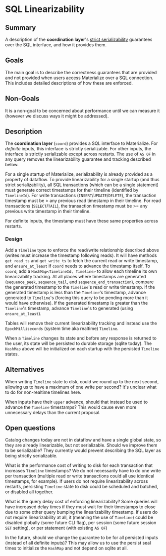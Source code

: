 # SQL Linearizability

## Summary

A description of the **coordination layer**'s [strict serializability](https://jepsen.io/consistency/models/strict-serializable) guarantees over the SQL interface, and how it provides them.

## Goals

The main goal is to describe the correctness guarantees that are provided and not provided when users access Materialize over a SQL connection.
This includes detailed descriptions of how these are enforced.

## Non-Goals

It is a non-goal to be concerned about performance until we can measure it (however we discuss ways it might be addressed).

## Description

The **coordination layer** (`coord`) provides a SQL interface to Materialize.
For *definite* inputs, this interface is strictly serializable.
For other inputs, the interface is strictly serializable except across restarts.
The use of `AS OF` in any query removes the linearizability guarantee and tracking described below.

For a single startup of Materialize, serializability is already provided as a property of dataflow.
To provide linearizability for a single startup (and thus strict serializability), all SQL transactions (which can be a single statement) must generate correct timestamps for their timeline (identified by `TimelineId`).
For write transactions (`INSERT`/`UPDATE`/`DELETE`), the transaction timestamp must be > any previous read timestamp in their timeline.
For read transactions (`SELECT`/`TAIL`), the transaction timestamp must be >= any previous write timestamp in their timeline.

For definite inputs, the timestamp must have these same properties across restarts.

### Design

Add a `Timeline` type to enforce the read/write relationship described above (writes must increase the timestamp following reads).
It will have methods `get_read_ts` and `get_write_ts` to fetch the current read or write timestamp, and `ensure_at_least` if `coord` needs to advance the timestamp itself.
To `coord`, add a `HashMap<TimelineId, Timeline>` to allow each timeline its own linearizability tracking.
At all places where timestamps are generated (`sequence_peek`, `sequence_tail`, and `sequence_end_transaction`), compare the generated timestamp to the `Timeline`'s read or write timestamp.
If the generated timestamp is less than the `Timeline`'s timestamp, advance generated to `Timeline`'s (forcing this query to be pending more than it would have otherwise).
If the generated timestamp is greater than the `Timeline`'s timestamp, advance `Timeline`'s to generated (using `ensure_at_least`).

Tables will remove their current linearizability tracking and instead use the `EpochMilliseconds` (system time aka realtime) `Timeline`.

When a `Timeline` changes its state and before any response is returned to the user, its state will be persisted to durable storage (sqlite today).
The `HashMap` above will be initialized on each startup with the persisted `Timeline` states.

## Alternatives

When writing `Timeline` state to disk, could we round up to the next second, allowing us to have a maximum of one write per second?
It's unclear what to do for non-realtime timelines here.

When inputs have their `upper` advance, should that instead be used to advance the `Timeline` timestamps?
This would cause even more unnecessary delays than the current proposal.

## Open questions

Catalog changes today are not in dataflow and have a single global state, so they are already linearizable, but not serializable.
Should we improve them to be serializable?
They currently would prevent describing the SQL layer as being strictly serializable.

What is the performance cost of writing to disk for each transaction that increases `Timeline` timestamps?
We do not necessarily have to do one write per transaction (multiple read or write transactions could all use identical timestamps, for example).
If users do not require linearizability across restarts, persisting `Timeline` state to disk could be scheduled and batched, or disabled all together.

What is the query delay cost of enforcing linearizability?
Some queries will have increased delay times if they must wait for their timestamps to close due to some other query bumping the linearizability timestamp.
If users do not require linearizability at all, it (meaning the use of `Timeline`) could be disabled globally (some future CLI flag), per session (some future session `SET` setting), or per statement (with existing `AS OF`)

In the future, should we change the guarantee to be for all persisted inputs (instead of all definite inputs)?
This may allow us to use the persist seal times to initialize the `HashMap` and not depend on sqlite at all.
